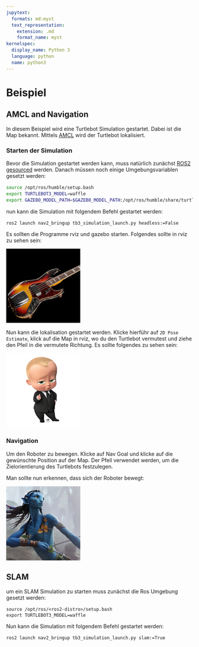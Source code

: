 ```yaml
---
jupytext:
  formats: md:myst
  text_representation:
    extension: .md
    format_name: myst
kernelspec:
  display_name: Python 3
  language: python
  name: python3
---
```


# Beispiel

## AMCL and Navigation

In diesem Beispiel wird eine Turtlebot Simulation gestartet. Dabei ist die Map bekannt. Mittels [AMCL](https://roboticsknowledgebase.com/wiki/state-estimation/adaptive-monte-carlo-localization/) wird der Turtlebot lokalisiert.

### Starten der Simulation

Bevor die Simulation gestartet werden kann, muss natürlich zunächst [ROS2 gesourced](../setup/sourcen.md) werden. Danach müssen noch einige Umgebungsvariablen gesetzt werden:

```bash
source /opt/ros/humble/setup.bash
export TURTLEBOT3_MODEL=waffle
export GAZEBO_MODEL_PATH=$GAZEBO_MODEL_PATH:/opt/ros/humble/share/turtlebot3_gazebo/models
```

nun kann die Simulation mit folgendem Befehl gestartet werden:

```bash
ros2 launch nav2_bringup tb3_simulation_launch.py headless:=False
```

Es sollten die Programme rviz und gazebo starten. Folgendes sollte in rviz zu sehen sein:

![rviz](./base.png)


Nun kann die lokalisation gestartet werden. Klicke hierführ auf `2D Pose Estimate`, klick auf die Map in rviz, wo du den Turtlebot vermutest und ziehe den Pfeil in die vermutete Richtung. Es sollte folgendes zu sehen sein:

![pos](./pos.png)

### Navigation

Um den Roboter zu bewegen. Klicke auf Nav Goal und klicke auf die gewünschte Position auf der Map. Der Pfeil verwendet werden, um die Zielorientierung des Turtlebots festzulegen.


Man sollte nun erkennen, dass sich der Roboter bewegt:

![nav](./nav.png)


## SLAM

um ein SLAM Simulation zu starten muss zunächst die Ros Umgebung gesetzt werden:

```
source /opt/ros/<ros2-distro>/setup.bash
export TURTLEBOT3_MODEL=waffle
```


Nun kann die Simulation mit folgendem Befehl gestartet werden:

```
ros2 launch nav2_bringup tb3_simulation_launch.py slam:=True
```






